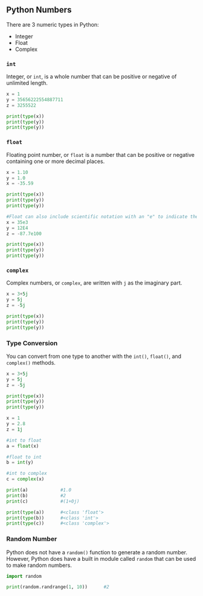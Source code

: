 ## Python Numbers

There are 3 numeric types in Python:
- Integer
- Float
- Complex

### `int`
Integer, or `int`, is a whole number that can be positive or negative of unlimited length.

```python
x = 1
y = 35656222554887711
z = 3255522

print(type(x))
print(type(y))
print(type(y))
```

### `float`
Floating point number, or `float` is a number that can be positive or negative containing one or more decimal places.

```python
x = 1.10
y = 1.0
x = -35.59

print(type(x))
print(type(y))
print(type(y))

#Float can also include scientific notation with an "e" to indicate the power of 10.
x = 35e3
y = 12E4
z = -87.7e100

print(type(x))
print(type(y))
print(type(y))
```

### `complex`
Complex numbers, or `complex`, are written with `j` as the imaginary part.

```python
x = 3+5j
y = 5j
z = -5j

print(type(x))
print(type(y))
print(type(y))
```

### Type Conversion
You can convert from one type to another with the `int()`, `float()`, and `complex()` methods.

```python
x = 3+5j
y = 5j
z = -5j

print(type(x))
print(type(y))
print(type(y))

x = 1
y = 2.8
z = 1j

#int to float
a = float(x)

#float to int
b = int(y)

#int to complex
c = complex(x)

print(a)            #1.0
print(b)            #2
print(c)            #(1+0j)

print(type(a))      #<class 'float'>
print(type(b))      #<class 'int'>
print(type(c))      #<class 'complex'>
```

### Random Number
Python does not have a `random()` function to generate a random number.  However, Python does have a built in module called `random` that can be used to make random numbers.

```python
import random

print(random.randrange(1, 10))      #2
```

